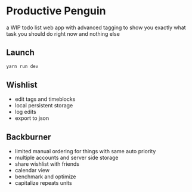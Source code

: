# Productive Penguin
a WIP todo list web app with advanced tagging to show you exactly what task you should do right now and nothing else

## Launch
```sh
yarn run dev
```

## Wishlist

* edit tags and timeblocks
* local persistent storage
* log edits
* export to json

## Backburner

* limited manual ordering for things with same auto priority
* multiple accounts and server side storage
* share wishlist with friends
* calendar view
* benchmark and optimize
* capitalize repeats units